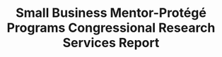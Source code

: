 ---
highlight: "false" 
title: "Small Business Mentor-Protégé Programs Congressional Research Services Report"
description: "This is a CRS report from 2021. This report provides an overview of the federal government’s various small business mentor-protégé programs. All of these programs are intended to assist small businesses in performing as contractors, subcontractors, or suppliers on federal or federally funded contracts, but the programs differ in their scope and operations. The federal government currently has several mentor-protégé programs to assist small businesses in various ways. Other agencies also have agency-specific mentor-protégé programs designed to assist various types of small businesses or other entities in obtaining and performing subcontracts under agency prime contracts."
url-link: "https://crsreports.congress.gov/product/pdf/R/R41722"
type: "PDF"
gov-only: "false"
is-external: "true"
publication-date: "June 01, 2022"
reading-time: "52"
resource-type: "Guidance"
filter: "small-business"
audience: "industry-all-businesses"
branded-offerings: "small-business-support"
---